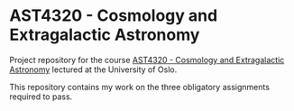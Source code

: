 # AST4320 - Cosmology and Extragalactic Astronomy

Project repository for the course [AST4320 - Cosmology and Extragalactic Astronomy](https://www.uio.no/studier/emner/matnat/astro/AST4320/h18/index.html) lectured at the University of Oslo.

This repository contains my work on the three obligatory assignments required to pass.
